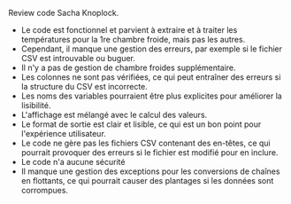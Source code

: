 Review code Sacha Knoplock.

- Le code est fonctionnel et parvient à extraire et à traiter les températures pour la 1re chambre froide, mais pas les autres.
- Cependant, il manque une gestion des erreurs, par exemple si le fichier CSV est introuvable ou buguer.
- Il n'y a pas de gestion de chambre froides supplémentaire.
- Les colonnes ne sont pas vérifiées, ce qui peut entraîner des erreurs si la structure du CSV est incorrecte.
- Les noms des variables pourraient être plus explicites pour améliorer la lisibilité.
- L'affichage est mélangé avec le calcul des valeurs.
- Le format de sortie est clair et lisible, ce qui est un bon point pour l'expérience utilisateur.
- Le code ne gère pas les fichiers CSV contenant des en-têtes, ce qui pourrait provoquer des erreurs si le fichier est modifié pour en inclure.
- Le code n'a aucune sécurité
- Il manque une gestion des exceptions pour les conversions de chaînes en flottants, ce qui pourrait causer des plantages si les données sont corrompues.
